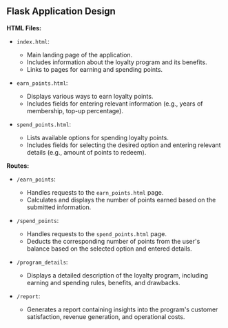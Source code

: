 ## Flask Application Design

**HTML Files:**

- `index.html`:
  - Main landing page of the application.
  - Includes information about the loyalty program and its benefits.
  - Links to pages for earning and spending points.

- `earn_points.html`:
  - Displays various ways to earn loyalty points.
  - Includes fields for entering relevant information (e.g., years of membership, top-up percentage).

- `spend_points.html`:
  - Lists available options for spending loyalty points.
  - Includes fields for selecting the desired option and entering relevant details (e.g., amount of points to redeem).

**Routes:**

- `/earn_points`:
  - Handles requests to the `earn_points.html` page.
  - Calculates and displays the number of points earned based on the submitted information.

- `/spend_points`:
  - Handles requests to the `spend_points.html` page.
  - Deducts the corresponding number of points from the user's balance based on the selected option and entered details.

- `/program_details`:
  - Displays a detailed description of the loyalty program, including earning and spending rules, benefits, and drawbacks.

- `/report`:
  - Generates a report containing insights into the program's customer satisfaction, revenue generation, and operational costs.